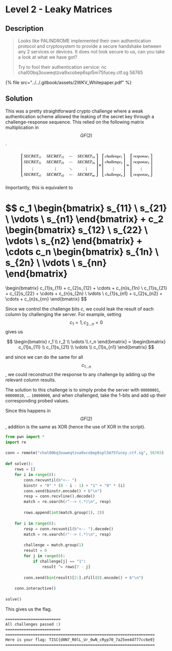 # Level 2 - Leaky Matrices

## Description

> Looks like PALINDROME implemented their own authentication protocol and cryptosystem to provide a secure handshake between any 2 services or devices. It does not look secure to us, can you take a look at what we have got?
>
> Try to fool their authentication service: nc chal00bq3ouweqtzva9xcobep6spl5m75fucey.ctf.sg 56765

{% file src="../../.gitbook/assets/2WKV_Whitepaper.pdf" %}

## Solution

This was a pretty straightforward crypto challenge where a weak authentication scheme allowed the leaking of the secret key through a challenge-response sequence. This relied on the following matrix multiplication in $$GF(2)$$.

<figure><img src="../../.gitbook/assets/Screenshot 2022-09-12 at 1.36.22 AM.png" alt=""><figcaption></figcaption></figure>

Importantly, this is equivalent to

$$
c_1
\begin{bmatrix}
	s_{11} \\
	s_{21} \\
	\vdots \\
	s_{n1}
\end{bmatrix}
+
c_2
\begin{bmatrix}
	s_{12} \\
	s_{22} \\
	\vdots \\
	s_{n2}
\end{bmatrix}
+
\cdots
c_n
\begin{bmatrix}
	s_{1n} \\
	s_{2n} \\
	\vdots \\
	s_{nn}
\end{bmatrix}
=
\begin{bmatrix}
	c_{1}s_{11} + c_{2}s_{12} + \cdots + c_{n}s_{1n} \\
	c_{1}s_{21} + c_{2}s_{22} + \cdots + c_{n}s_{2n} \\
	\vdots \\
	c_{1}s_{n1} + c_{2}s_{n2} + \cdots + c_{n}s_{nn}
\end{bmatrix}
$$

​Since we control the challenge bits _c_, we could leak the result of each column by challenging the server. For example, setting $$c_1=1, c_{2 ... n}=0$$ gives us

$$
\begin{bmatrix} 	r_1 \\ 	r_2 \\ 	\vdots \\ 	r_n \end{bmatrix} = \begin{bmatrix} 	c_{1}s_{11} \\ 	c_{1}s_{21} \\ 	\vdots \\ 	c_{1}s_{n1} \end{bmatrix}
$$

​and since we can do the same for all $$c_{1...n}$$, we could reconstruct the response to any challenge by adding up the relevant column results.

The solution to this challenge is to simply probe the server with `00000001`, `00000010`, ... `10000000`, and when challenged, take the 1-bits and add up their corresponding probed values.

Since this happens in $$GF(2)$$, addition is the same as XOR (hence the use of XOR in the script).

```python
from pwn import *
import re

conn = remote("chal00bq3ouweqtzva9xcobep6spl5m75fucey.ctf.sg", 56765)

def solve():
    rows = []
    for i in range(8):
        conn.recvuntil(b"<-- ")
        binstr = "0" * (8 - i - 1) + "1" + "0" * (i)
        conn.send(binstr.encode() + b"\n")
        resp = conn.recvline().decode()
        match = re.search(r"--> (.*)\n", resp)
        
        rows.append(int(match.group(1), 2))
    
    for i in range(8):
        resp = conn.recvuntil(b"<-- ").decode()
        match = re.search(r"--> (.*)\n", resp)

        challenge = match.group(1)
        result = 0
        for j in range(8):
            if challenge[j] == "1":
                result ^= rows[7 - j]

        conn.send(bin(result)[2:].zfill(8).encode() + b"\n")
    
    conn.interactive()

solve()
```

This gives us the flag.

```
========================
All challenges passed :)
========================
=================================================================
Here is your flag: TISC{d0N7_R0lL_Ur_0wN_cRyp70_7a25ee4d777cc6e9}
=================================================================
```
